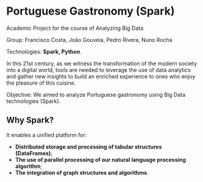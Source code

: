 # Portuguese Gastronomy (Spark)

Academic Project for the course of Analyzing Big Data

Group: Francisco Costa, João Gouveia, Pedro Rivera, Nuno Rocha

Technologies: <b>Spark, Python</b>.

In this 21st century, as we witness the transformation of the modern society into a digital world, tools are needed to leverage the use of data analytics and gather new insights to build an enriched experience to ones who enjoy the pleasure of this cuisine.

Objective: We aimed to analyze Portuguese gastronomy using Big Data technologies (Spark).

## Why Spark?
It enables a unified platform for: 
  * **Distributed storage and processing of tabular structures (DataFrames)**; 
  * **The use of parallel processing of our natural language processing algorithm**; 
  * **The integration of graph structures and algorithms**.
